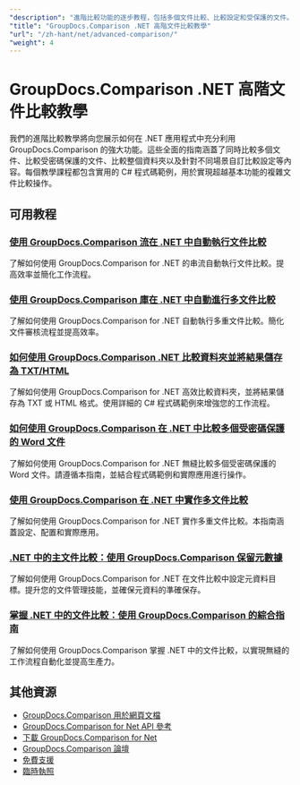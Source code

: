 ```yaml
---
"description": "進階比較功能的逐步教程，包括多個文件比較、比較設定和受保護的文件。"
"title": "GroupDocs.Comparison .NET 高階文件比較教學"
"url": "/zh-hant/net/advanced-comparison/"
"weight": 4
---
```


# GroupDocs.Comparison .NET 高階文件比較教學

我們的進階比較教學將向您展示如何在 .NET 應用程式中充分利用 GroupDocs.Comparison 的強大功能。這些全面的指南涵蓋了同時比較多個文件、比較受密碼保護的文件、比較整個資料夾以及針對不同場景自訂比較設定等內容。每個教學課程都包含實用的 C# 程式碼範例，用於實現超越基本功能的複雜文件比較操作。

## 可用教程

### [使用 GroupDocs.Comparison 流在 .NET 中自動執行文件比較](./net-document-comparison-groupdocs-streams/)
了解如何使用 GroupDocs.Comparison for .NET 的串流自動執行文件比較。提高效率並簡化工作流程。

### [使用 GroupDocs.Comparison 庫在 .NET 中自動進行多文件比較](./groupdocs-comparison-net-multi-doc-automation/)
了解如何使用 GroupDocs.Comparison for .NET 自動執行多重文件比較。簡化文件審核流程並提高效率。

### [如何使用 GroupDocs.Comparison .NET 比較資料夾並將結果儲存為 TXT/HTML](./groupdocs-comparison-net-folder-comparison-tutorial/)
了解如何使用 GroupDocs.Comparison for .NET 高效比較資料夾，並將結果儲存為 TXT 或 HTML 格式。使用詳細的 C# 程式碼範例來增強您的工作流程。

### [如何使用 GroupDocs.Comparison 在 .NET 中比較多個受密碼保護的 Word 文件](./compare-password-protected-docs-groupdocs-dotnet/)
了解如何使用 GroupDocs.Comparison for .NET 無縫比較多個受密碼保護的 Word 文件。請遵循本指南，並結合程式碼範例和實際應用進行操作。

### [使用 GroupDocs.Comparison 在 .NET 中實作多文件比較](./implement-multi-doc-comparison-groupdocs-net/)
了解如何使用 GroupDocs.Comparison for .NET 實作多重文件比較。本指南涵蓋設定、配置和實際應用。

### [.NET 中的主文件比較：使用 GroupDocs.Comparison 保留元數據](./groupdocs-comparison-net-metadata-target/)
了解如何使用 GroupDocs.Comparison for .NET 在文件比較中設定元資料目標。提升您的文件管理技能，並確保元資料的準確保存。

### [掌握 .NET 中的文件比較：使用 GroupDocs.Comparison 的綜合指南](./mastering-document-comparison-groupdocs-dotnet/)
了解如何使用 GroupDocs.Comparison 掌握 .NET 中的文件比較，以實現無縫的工作流程自動化並提高生產力。

## 其他資源

- [GroupDocs.Comparison 用於網頁文檔](https://docs.groupdocs.com/comparison/net/)
- [GroupDocs.Comparison for Net API 參考](https://reference.groupdocs.com/comparison/net/)
- [下載 GroupDocs.Comparison for Net](https://releases.groupdocs.com/comparison/net/)
- [GroupDocs.Comparison 論壇](https://forum.groupdocs.com/c/comparison)
- [免費支援](https://forum.groupdocs.com/)
- [臨時執照](https://purchase.groupdocs.com/temporary-license/)